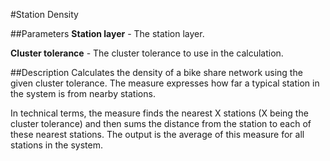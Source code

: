 #Station Density

##Parameters
**Station layer** - The station layer.

**Cluster tolerance** - The cluster tolerance to use in the calculation.

##Description
Calculates the density of a bike share network using the given cluster tolerance.
The measure expresses how far a typical station in the system is from
nearby stations.

In technical terms, the measure finds the nearest X stations (X being the
cluster tolerance) and then sums the distance from the station to each of
these nearest stations. The output is the average of this measure for all
stations in the system.
